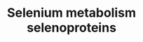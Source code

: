 ---
annotations:
- type: Pathway Ontology
  value: selenoamino acid metabolic pathway
authors:
- MaintBot
- Lindarieswijk
- Eweitz
description: '* Comments belonging to specific genes on the Selenoprotein pathway
  ** TRXND3 gene: Although the geneID is correct, the sequence of this gene was guessed
  by analogy. ** Cystathionine gamma-lyase is the mammalian form of bacterial methionine
  gamma-lyase ** A selenoprotein database exists at: http://www.selenodb.org.'
last-edited: 2021-05-07
organisms:
- Canis familiaris
redirect_from:
- /index.php/Pathway:WP1149
- /instance/WP1149
schema-jsonld:
- '@context': https://schema.org/
  '@id': https://wikipathways.github.io/pathways/WP1149.html
  '@type': Dataset
  creator:
    '@type': Organization
    name: WikiPathways
  description: '* Comments belonging to specific genes on the Selenoprotein pathway
    ** TRXND3 gene: Although the geneID is correct, the sequence of this gene was
    guessed by analogy. ** Cystathionine gamma-lyase is the mammalian form of bacterial
    methionine gamma-lyase ** A selenoprotein database exists at: http://www.selenodb.org.'
  keywords:
  - Cystathionine g-lyase
  - SelH
  - SCLY
  - Pstk
  - UGA
  - Sephs1
  - SeMet
  - DIO3
  - SELK
  - MethylSelenol MeSeH
  - TRNAU1AP
  - GPX3
  - SELO
  - Sephs2
  - JUN
  - Crem
  - SEPP1
  - RPL30
  - DIO1
  - SELS
  - Pouf2f1
  - SELENBP1
  - SelI
  - Nfe2l2
  - SEPSECS
  - RELA
  - TXNRD3
  - SBP2
  - TXNRD2
  - GPX1
  - Selenite
  - GPX6
  - SP3
  - SEPHS2
  - FABP1
  - Sp1
  - SEPN1
  - EEFSEC
  - SARS2
  - GPX2
  - SeC
  - H2Se
  - SelV
  - GPX4
  - SELM
  - FOS
  - Selenophosphate
  - DIO2
  - SEPX1
  - NFKB1
  - SelT
  - Sep15
  - Sars
  - TXNRD1
  - Selenate
  - SEPW1
  license: CC0
  name: Selenium metabolism selenoproteins
seo: CreativeWork
title: Selenium metabolism selenoproteins
wpid: WP1149
---
